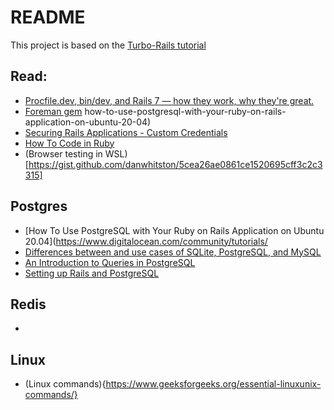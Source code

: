 # README

This project is based on the [Turbo-Rails tutorial](https://www.hotrails.dev/turbo-rails/turbo-rails-tutorial-introduction)

## Read: 

* [Procfile.dev, bin/dev, and Rails 7 — how they work, why they're great.](https://railsnotes.xyz/blog/procfile-bin-dev-rails7) 
* [Foreman gem](https://github.com/ddollar/foreman)
how-to-use-postgresql-with-your-ruby-on-rails-application-on-ubuntu-20-04)
* [Securing Rails Applications - Custom Credentials](https://guides.rubyonrails.org/security.html#custom-credentials)
* [How To Code in Ruby](https://www.digitalocean.com/community/tutorial-series/how-to-code-in-ruby)
* (Browser testing in WSL)[https://gist.github.com/danwhitston/5cea26ae0861ce1520695cff3c2c3315]

## Postgres

* [How To Use PostgreSQL with Your Ruby on Rails Application on Ubuntu 20.04](https://www.digitalocean.com/community/tutorials/
* [Differences between and use cases of SQLite, PostgreSQL, and MySQL](https://www.digitalocean.com/community/tutorials/sqlite-vs-mysql-vs-postgresql-a-comparison-of-relational-database-management-systems)
* [An Introduction to Queries in PostgreSQL](https://www.digitalocean.com/community/tutorials/introduction-to-queries-postgresql)
* [Setting up Rails and PostgreSQL](https://robrace.dev/blog/setting-up-rails-and-postgresql/)

## Redis

* 

## Linux
* (Linux commands){https://www.geeksforgeeks.org/essential-linuxunix-commands/}
